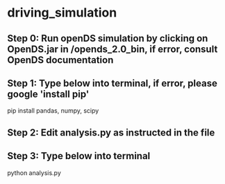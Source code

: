 # driving_simulation
## Step 0: Run openDS simulation by clicking on OpenDS.jar in /opends_2.0_bin, if error, consult OpenDS documentation
## Step 1: Type below into terminal, if error, please google 'install pip'
pip install pandas, numpy, scipy
## Step 2: Edit analysis.py as instructed in the file
## Step 3: Type below into terminal
python analysis.py